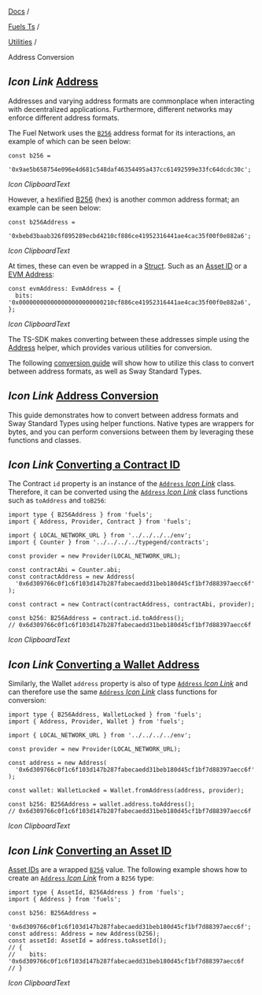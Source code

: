 [Docs](https://docs.fuel.network/) /

[Fuels Ts](https://docs.fuel.network/docs/fuels-ts/) /

[Utilities](https://docs.fuel.network/docs/fuels-ts/utilities/) /

Address Conversion

## _Icon Link_ [Address](https://docs.fuel.network/docs/fuels-ts/utilities/address-conversion/\#address)

Addresses and varying address formats are commonplace when interacting with decentralized applications. Furthermore, different networks may enforce different address formats.

The Fuel Network uses the [`B256`](https://docs.fuel.network/docs/fuels-ts/types/b256/) address format for its interactions, an example of which can be seen below:

```fuel_Box fuel_Box-idXKMmm-css
const b256 =
  '0x9ae5b658754e096e4d681c548daf46354495a437cc61492599e33fc64dcdc30c';
```

_Icon ClipboardText_

However, a hexlified [B256](https://docs.fuel.network/docs/fuels-ts/types/b256/) (hex) is another common address format; an example can be seen below:

```fuel_Box fuel_Box-idXKMmm-css
const b256Address =
  '0xbebd3baab326f895289ecbd4210cf886ce41952316441ae4cac35f00f0e882a6';
```

_Icon ClipboardText_

At times, these can even be wrapped in a [Struct](https://docs.fuel.network/docs/fuels-ts/types/structs/). Such as an [Asset ID](https://docs.fuel.network/docs/fuels-ts/types/asset-id/) or a [EVM Address](https://docs.fuel.network/docs/fuels-ts/types/evm-address/):

```fuel_Box fuel_Box-idXKMmm-css
const evmAddress: EvmAddress = {
  bits: '0x000000000000000000000000210cf886ce41952316441ae4cac35f00f0e882a6',
};
```

_Icon ClipboardText_

The TS-SDK makes converting between these addresses simple using the [Address](https://docs.fuel.network/docs/fuels-ts/types/address/) helper, which provides various utilities for conversion.

The following [conversion guide](https://docs.fuel.network/docs/fuels-ts/utilities/address-conversion/#address-conversion) will show how to utilize this class to convert between address formats, as well as Sway Standard Types.

## _Icon Link_ [Address Conversion](https://docs.fuel.network/docs/fuels-ts/utilities/address-conversion/\#address-conversion)

This guide demonstrates how to convert between address formats and Sway Standard Types using helper functions. Native types are wrappers for bytes, and you can perform conversions between them by leveraging these functions and classes.

## _Icon Link_ [Converting a Contract ID](https://docs.fuel.network/docs/fuels-ts/utilities/address-conversion/\#converting-a-contract-id)

The Contract `id` property is an instance of the [`Address` _Icon Link_](https://fuels-ts-docs-api.vercel.app/classes/_fuel_ts_address.Address.html) class. Therefore, it can be converted using the [`Address` _Icon Link_](https://fuels-ts-docs-api.vercel.app/classes/_fuel_ts_address.Address.html) class functions such as `toAddress` and `toB256`:

```fuel_Box fuel_Box-idXKMmm-css
import type { B256Address } from 'fuels';
import { Address, Provider, Contract } from 'fuels';

import { LOCAL_NETWORK_URL } from '../../../../env';
import { Counter } from '../../../../typegend/contracts';

const provider = new Provider(LOCAL_NETWORK_URL);

const contractAbi = Counter.abi;
const contractAddress = new Address(
  '0x6d309766c0f1c6f103d147b287fabecaedd31beb180d45cf1bf7d88397aecc6f'
);

const contract = new Contract(contractAddress, contractAbi, provider);

const b256: B256Address = contract.id.toAddress();
// 0x6d309766c0f1c6f103d147b287fabecaedd31beb180d45cf1bf7d88397aecc6f
```

_Icon ClipboardText_

## _Icon Link_ [Converting a Wallet Address](https://docs.fuel.network/docs/fuels-ts/utilities/address-conversion/\#converting-a-wallet-address)

Similarly, the Wallet `address` property is also of type [`Address` _Icon Link_](https://fuels-ts-docs-api.vercel.app/classes/_fuel_ts_address.Address.html) and can therefore use the same [`Address` _Icon Link_](https://fuels-ts-docs-api.vercel.app/classes/_fuel_ts_address.Address.html) class functions for conversion:

```fuel_Box fuel_Box-idXKMmm-css
import type { B256Address, WalletLocked } from 'fuels';
import { Address, Provider, Wallet } from 'fuels';

import { LOCAL_NETWORK_URL } from '../../../../env';

const provider = new Provider(LOCAL_NETWORK_URL);

const address = new Address(
  '0x6d309766c0f1c6f103d147b287fabecaedd31beb180d45cf1bf7d88397aecc6f'
);

const wallet: WalletLocked = Wallet.fromAddress(address, provider);

const b256: B256Address = wallet.address.toAddress();
// 0x6d309766c0f1c6f103d147b287fabecaedd31beb180d45cf1bf7d88397aecc6f
```

_Icon ClipboardText_

## _Icon Link_ [Converting an Asset ID](https://docs.fuel.network/docs/fuels-ts/utilities/address-conversion/\#converting-an-asset-id)

[Asset IDs](https://docs.fuel.network/docs/fuels-ts/types/asset-id/) are a wrapped [`B256`](https://docs.fuel.network/docs/fuels-ts/types/b256/) value. The following example shows how to create an [`Address` _Icon Link_](https://fuels-ts-docs-api.vercel.app/classes/_fuel_ts_address.Address.html) from a `B256` type:

```fuel_Box fuel_Box-idXKMmm-css
import type { AssetId, B256Address } from 'fuels';
import { Address } from 'fuels';

const b256: B256Address =
  '0x6d309766c0f1c6f103d147b287fabecaedd31beb180d45cf1bf7d88397aecc6f';
const address: Address = new Address(b256);
const assetId: AssetId = address.toAssetId();
// {
//    bits: '0x6d309766c0f1c6f103d147b287fabecaedd31beb180d45cf1bf7d88397aecc6f
// }
```

_Icon ClipboardText_